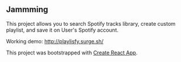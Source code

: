 ## Jammming

This project allows you to search Spotify tracks library, create custom playlist, and save it on User's Spotify account.

Working demo: http://playlisfy.surge.sh/

This project was bootstrapped with [Create React App](https://github.com/facebookincubator/create-react-app).
